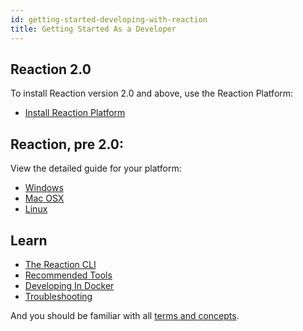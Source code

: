 ```yaml
---
id: getting-started-developing-with-reaction
title: Getting Started As a Developer
---
```


## Reaction 2.0

To install Reaction version 2.0 and above, use the Reaction Platform:

- [Install Reaction Platform](installation-reaction-platform.md)

## Reaction, pre 2.0:

View the detailed guide for your platform:

- [Windows](installation-windows.md)
- [Mac OSX](installation-osx.md)
- [Linux](installation-linux.md)

## Learn
- [The Reaction CLI](reaction-cli.md)
- [Recommended Tools](recommended-tools.md)
- [Developing In Docker](installation-docker-development.md)
- [Troubleshooting](troubleshooting-development)

And you should be familiar with all [terms and concepts](concepts-intro.md).
